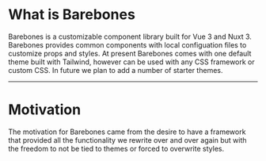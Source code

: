 # What is Barebones

Barebones is a customizable component library built for Vue 3 and Nuxt 3. Barebones provides common components with local configuation files to customize props and styles. At present Barebones comes with one default theme built with Tailwind, however can be used with any CSS framework or custom CSS. In future we plan to add a number of starter themes.

---

# Motivation

The motivation for Barebones came from the desire to have a framework that provided all the functionality we rewrite over and over again but with the freedom to not be tied to themes or forced to overwrite styles.
